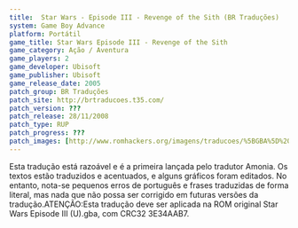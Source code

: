 ```yaml
---
title:  Star Wars - Episode III - Revenge of the Sith (BR Traduções)
system: Game Boy Advance
platform: Portátil
game_title: Star Wars Episode III - Revenge of the Sith
game_category: Ação / Aventura
game_players: 2
game_developer: Ubisoft
game_publisher: Ubisoft
game_release_date: 2005
patch_group: BR Traduções
patch_site: http://brtraducoes.t35.com/
patch_version: ???
patch_release: 28/11/2008
patch_type: RUP
patch_progress: ???
patch_images: [http://www.romhackers.org/imagens/traducoes/%5BGBA%5D%20Star%20Wars%20Episode%20III%20-%20BR%20Tradu%C3%A7%C3%B5es%20-%201.png,http://www.romhackers.org/imagens/traducoes/%5BGBA%5D%20Star%20Wars%20Episode%20III%20-%20BR%20Tradu%C3%A7%C3%B5es%20-%202.png,http://www.romhackers.org/imagens/traducoes/%5BGBA%5D%20Star%20Wars%20Episode%20III%20-%20BR%20Tradu%C3%A7%C3%B5es%20-%203.png]
---
```

Esta tradução está razoável e é a primeira lançada pelo tradutor Amonia. Os textos estão traduzidos e acentuados, e alguns gráficos foram editados. No entanto, nota-se pequenos erros de português e frases traduzidas de forma literal, mas nada que não possa ser corrigido em futuras versões da tradução.ATENÇÃO:Esta tradução deve ser aplicada na ROM original Star Wars Episode III (U).gba, com CRC32 3E34AAB7.